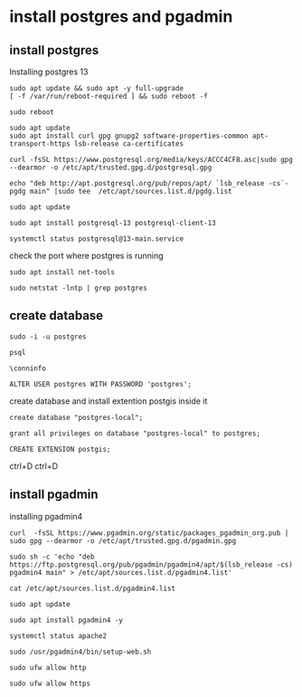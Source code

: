 # install postgres and pgadmin

## install postgres

Installing postgres 13

    sudo apt update && sudo apt -y full-upgrade
    [ -f /var/run/reboot-required ] && sudo reboot -f

    sudo reboot

    sudo apt update
    sudo apt install curl gpg gnupg2 software-properties-common apt-transport-https lsb-release ca-certificates

    curl -fsSL https://www.postgresql.org/media/keys/ACCC4CF8.asc|sudo gpg --dearmor -o /etc/apt/trusted.gpg.d/postgresql.gpg

    echo "deb http://apt.postgresql.org/pub/repos/apt/ `lsb_release -cs`-pgdg main" |sudo tee  /etc/apt/sources.list.d/pgdg.list

    sudo apt update

    sudo apt install postgresql-13 postgresql-client-13

    systemctl status postgresql@13-main.service

check the port where postgres is running

    sudo apt install net-tools

    sudo netstat -lntp | grep postgres

## create database

    sudo -i -u postgres

    psql

    \conninfo

    ALTER USER postgres WITH PASSWORD 'postgres';

create database and install extention postgis inside it

    create database "postgres-local";

    grant all privileges on database "postgres-local" to postgres;

    CREATE EXTENSION postgis;

ctrl+D
ctrl+D

## install pgadmin

installing pgadmin4

    curl  -fsSL https://www.pgadmin.org/static/packages_pgadmin_org.pub | sudo gpg --dearmor -o /etc/apt/trusted.gpg.d/pgadmin.gpg

    sudo sh -c 'echo "deb https://ftp.postgresql.org/pub/pgadmin/pgadmin4/apt/$(lsb_release -cs) pgadmin4 main" > /etc/apt/sources.list.d/pgadmin4.list'

    cat /etc/apt/sources.list.d/pgadmin4.list

    sudo apt update

    sudo apt install pgadmin4 -y

    systemctl status apache2

    sudo /usr/pgadmin4/bin/setup-web.sh

    sudo ufw allow http

    sudo ufw allow https

